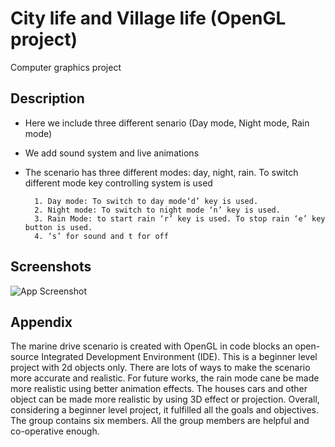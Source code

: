 # City life and Village life (OpenGL project)
Computer graphics project

## Description

- Here we include three different senario (Day mode, Night mode, Rain mode)
  
- We add sound system and live animations

- The scenario has three different modes: day, night, rain. To switch different mode key controlling system is used
        
        1. Day mode: To switch to day mode‘d’ key is used.
        2. Night mode: To switch to night mode ‘n’ key is used.
        3. Rain Mode: to start rain ‘r’ key is used. To stop rain ‘e’ key button is used.
        4. ‘s’ for sound and t for off
## Screenshots
![App Screenshot](https://via.placeholder.com/468x300?text=App+Screenshot+Here)


## Appendix

The marine drive scenario is created with OpenGL in code blocks an open-source Integrated Development Environment (IDE). This is a beginner level project with 2d objects only. There are lots of ways to make the scenario more accurate and realistic. For future works, the rain mode cane be made more realistic using better animation effects. The houses cars and other object can be made more realistic by using 3D effect or projection. Overall, considering a beginner level project, it fulfilled all the goals and objectives. The group contains six members. All the group members are helpful and co-operative enough.

